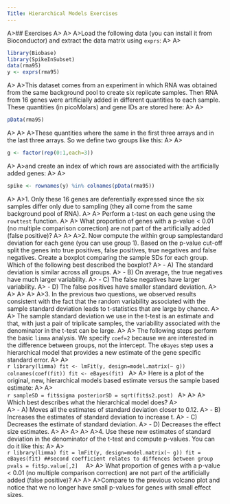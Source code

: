 ```yaml
---
Title: Hierarchical Models Exercises
---
```


A>## Exercises
A>
A>
A>Load the following data (you can install it from Bioconductor) and extract the data matrix using `exprs`:
A>
A>
```r
library(Biobase)
library(SpikeInSubset)
data(rma95)
y <- exprs(rma95)
```
A>
A>This dataset comes from an experiment in which RNA was obtained from the same background pool to create six replicate samples. Then RNA from 16 genes were artificially added in different quantities to each sample. These quantities (in picoMolars) and gene IDs are stored here:
A>
A>
```r
pData(rma95)
```
A>
A>
A>These quantities where the same in the first three arrays and in the last three arrays. So we define two groups like this:
A>
A>
```r
g <- factor(rep(0:1,each=3))
```
A>
A>and create an index of which rows are associated with the artificially added genes:
A>
A>
```r
spike <- rownames(y) %in% colnames(pData(rma95))
```
A>
A>1. Only these 16 genes are deferentially expressed since the six samples differ only due to sampling (they all come from the same background pool of RNA). 
A>
A>    Perform a t-test on each gene using the `rowttest` function. 
A>
A>    What proportion of genes with a p-value < 0.01 (no multiple comparison correction) are not part of the artificially added (false positive)?
A>
A>
A>2. Now compute the within group samplestandard deviation for each gene (you can use group 1). Based on the p-value cut-off split the genes into true positives, false positives, true negatives and false negatives. Create a boxplot comparing the sample SDs for each group. Which of the following best described the boxplot? 
A>    - A) The standard deviation is similar across all groups.
A>    - B) On average, the true negatives have much larger variability.
A>    - C) The false negatives have larger variability.
A>    - D) The false positives have smaller standard deviation.
A>
A>
A>
A>
A>3. In the previous two questions, we observed results consistent with the fact that the random variability associated with the sample standard deviation leads to t-statistics that are large by chance.
A>
A>    The sample standard deviation we use in the t-test is an estimate and that, with just a pair of triplicate samples, the variability associated with the denominator in the t-test can be large.
A>
A>    The following steps perform the basic `limma` analysis. We specify `coef=2` because we are interested in the difference between groups, not the intercept. The `eBayes` step uses a hierarchical model that provides a new estimate of the gene specific standard error.
A>
A>    
    ```r
    library(limma)
    fit <- lmFit(y, design=model.matrix(~ g))
    colnames(coef(fit))
    fit <- eBayes(fit)
    ```
A>
A>    Here is a plot of the original, new, hierarchical models based estimate versus the sample based estimate:
A>
A>    
    ```r
    sampleSD = fit$sigma
    posteriorSD = sqrt(fit$s2.post)
    ```
A>
A>
A>    Which best describes what the hierarchical model does?
A>    
A>    - A) Moves all the estimates of standard deviation closer to 0.12.
A>    - B) Increases the estimates of standard deviation to increase t.
A>    - C) Decreases the estimate of standard deviation.
A>    - D) Decreases the effect size estimates.
A>
A>
A>
A>
A>4. Use these new estimates of standard deviation in the denominator of the t-test and compute p-values. You can do it like this:
A>
A>    
    ```r
    library(limma)
    fit = lmFit(y, design=model.matrix(~ g))
    fit = eBayes(fit)
    ##second coefficient relates to diffences between group
    pvals = fit$p.value[,2] 
    ```
A>
A>    What proportion of genes with a p-value < 0.01 (no multiple comparison correction) are not part of the artificially added (false positive)?
A>
A>
A>Compare to the previous volcano plot and notice that we no longer have small p-values for genes with small effect sizes. 
